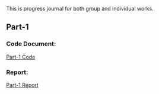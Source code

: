 This is progress journal for both group and individual works.

## Part-1

### Code Document: 
[Part-1 Code]()

### Report:
[Part-1 Report](https://github.com/BU-IE-423/fall-23-brayldrm2/blob/main/Project-Part-1.html)
